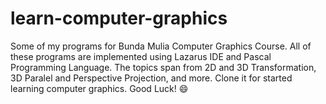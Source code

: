 # learn-computer-graphics
 Some of my programs for Bunda Mulia Computer Graphics Course.
 All of these programs are implemented using Lazarus IDE and Pascal Programming Language.
 The topics span from 2D and 3D Transformation, 3D Paralel and Perspective Projection, and more.
 Clone it for started learning computer graphics. Good Luck! :smile:
